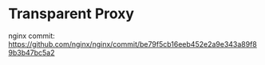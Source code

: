 

# Transparent Proxy
nginx commit: https://github.com/nginx/nginx/commit/be79f5cb16eeb452e2a9e343a89f89b3b47bc5a2






